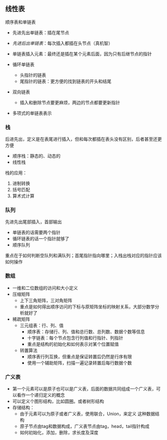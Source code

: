 ## 线性表

顺序表和单链表

- 先进先出单链表：插在尾节点
- *先进后出单链表*：每次插入都插在头节点（真机智）

- 单链表插入元素：最终还是插在某个元素后面，因为只有后继节点的指针
- 循环单链表
  - 头指针的链表
  - 尾指针的链表：更方便的找到链表的开头和结尾
- 双向链表
  - 插入和删除节点要更麻烦，两边的节点都要更新指针
- 多项式的单链表表示

### 栈

后进先出，定义是在表尾进行插入，但和每次都插在表头没有区别，后者甚至还更方便

- 顺序栈：静态的、动态的
- 线性栈

栈的应用：

1. 进制转换
2. 括号匹配
3. 算术式计算

### 队列

先进先出尾部插入，首部输出

- 单链表的话需要两个指针
- 循环链表的话一个指针就够了
- 顺序队列

重点在于如何判断空队列和满队列；首尾指针指向哪里；入栈出栈对应的指针应该如何操作

### 数组

- 一维和二位数组的访问和大小定义
- 压缩矩阵
  - 上下三角矩阵，三对角矩阵
  - 重点是如何得出顺序访问的下标与原矩阵坐标的映射关系，大部分数学分析就好了
- 稀疏矩阵
  - 三元组表：行、列、值
    - 顺序表：存储行、列、值和总行数、总列数、数据个数等信息
    - 十字链表：每个节点包含行列值和行指针、列指针
    - 重点是结构的初始化和如何表示对某个位置赋值
  - 转置算法
    - 顺序表行列互换，但重点是保证转置后仍然是行序有限
    - 使用一个辅助矩阵，扫描一遍记录转置后每行数据个数

### 广义表

- 第一个元素可以是原子也可以是广义表，后面的数据共同组成一个广义表，可以看作一个递归定义的概念
- 可以定义个图形结构，比如圆圈。或者树形结构
- 存储结构：
  - 由于元素可以为原子或者广义表，使用联合，Union，来定义 这种数据结构
  - 原子节点由tag和数据构成，广义表节点由tag，head，tail指针构成
  - 如何初始化，添加，删除，求长度及深度

